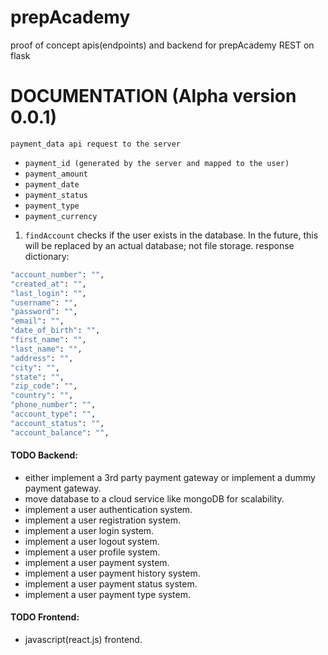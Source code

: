 # prepAcademy
proof of concept apis(endpoints) and backend for prepAcademy
REST on flask 

# DOCUMENTATION (Alpha version 0.0.1)

```payment_data api request to the server```
- ```payment_id (generated by the server and mapped to the user)```
- ```payment_amount```
- ```payment_date```
- ```payment_status```
- ```payment_type```
- ```payment_currency```

1. ```findAccount``` checks if the user exists in the database. In the future, this will be replaced by an actual database; not file storage.
response dictionary:
```bash
"account_number": "",
"created_at": "",
"last_login": "",
"username": "",
"password": "",
"email": "",
"date_of_birth": "",
"first_name": "",
"last_name": "",
"address": "",
"city": "",
"state": "",
"zip_code": "",
"country": "",
"phone_number": "",
"account_type": "",
"account_status": "",
"account_balance": "",
```







#### TODO Backend: 
- either implement a 3rd party payment gateway or implement a dummy payment gateway.
- move database to a cloud service like mongoDB for scalability.
- implement a user authentication system.
- implement a user registration system.
- implement a user login system.
- implement a user logout system.
- implement a user profile system.
- implement a user payment system.
- implement a user payment history system.
- implement a user payment status system.
- implement a user payment type system.


#### TODO Frontend: 
- javascript(react.js) frontend.

